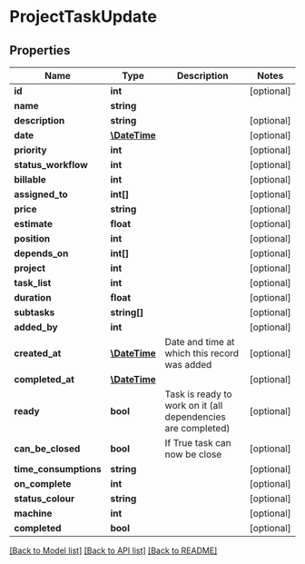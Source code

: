 # ProjectTaskUpdate

## Properties
Name | Type | Description | Notes
------------ | ------------- | ------------- | -------------
**id** | **int** |  | [optional] 
**name** | **string** |  | 
**description** | **string** |  | [optional] 
**date** | [**\DateTime**](\DateTime.md) |  | [optional] 
**priority** | **int** |  | [optional] 
**status_workflow** | **int** |  | [optional] 
**billable** | **int** |  | [optional] 
**assigned_to** | **int[]** |  | [optional] 
**price** | **string** |  | [optional] 
**estimate** | **float** |  | [optional] 
**position** | **int** |  | [optional] 
**depends_on** | **int[]** |  | [optional] 
**project** | **int** |  | [optional] 
**task_list** | **int** |  | [optional] 
**duration** | **float** |  | [optional] 
**subtasks** | **string[]** |  | [optional] 
**added_by** | **int** |  | [optional] 
**created_at** | [**\DateTime**](\DateTime.md) | Date and time at which this record was added | [optional] 
**completed_at** | [**\DateTime**](\DateTime.md) |  | [optional] 
**ready** | **bool** | Task is ready to work on it (all dependencies are completed) | [optional] 
**can_be_closed** | **bool** | If True task can now be close | [optional] 
**time_consumptions** | **string** |  | [optional] 
**on_complete** | **int** |  | [optional] 
**status_colour** | **string** |  | [optional] 
**machine** | **int** |  | [optional] 
**completed** | **bool** |  | [optional] 

[[Back to Model list]](../README.md#documentation-for-models) [[Back to API list]](../README.md#documentation-for-api-endpoints) [[Back to README]](../README.md)


